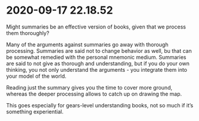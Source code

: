 # 2020-09-17 22.18.52
Might summaries be an effective version of books, given that we process them thoroughly?

Many of the arguments against summaries go away with thorough processing. Summaries are said not to change behavior as well, bu that can be somewhat remedied with the personal mnemonic medium. Summaries are said to not give as thorough and understanding, but if you do your own thinking, you not only understand the arguments - you integrate them into your model of the world.

Reading just the summary gives you the time to cover more ground, whereas the deeper processing allows to catch up on drawing the map.

This goes especially for gears-level understanding books, not so much if it’s something experiential.

<!-- #Life -->

<!-- {BearID:2A8BA730-D567-4B80-A37F-9AABADC65430-15756-0000130329B18B24} -->
